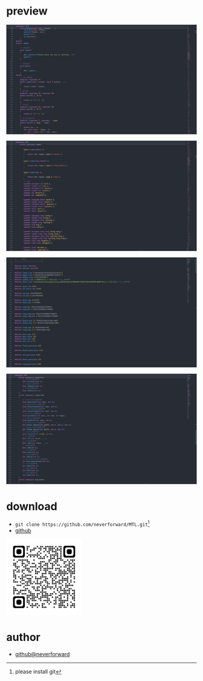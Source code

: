 # preview

![1.png](./imgs/1.png)

![2.png](./imgs/2.png)

![3.png](./imgs/3.png)

![4.png](./imgs/4.png)

# download

- `git clone https://github.com/neverforward/MTL.git`[^1]
- [github](https://github.com/neverforward/MTL)

[^1]: please install git

<img src="./imgs/qrcode.png" width="200">

# author

- [github@neverforward](https://github.com/neverforward)
